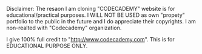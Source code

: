 Disclaimer: 
The resaon I am cloning "CODECADEMY" website is for educational/practical purposes. I WILL NOT BE USED as own "propety" portfolio to the public in the future and I do appreciate their copyrights. I am non-realted with "Codecademy" organization. 

I give 100% full credit to "http://www.codecademy.com". This is for EDUCATIONAL PURPOSE ONLY.